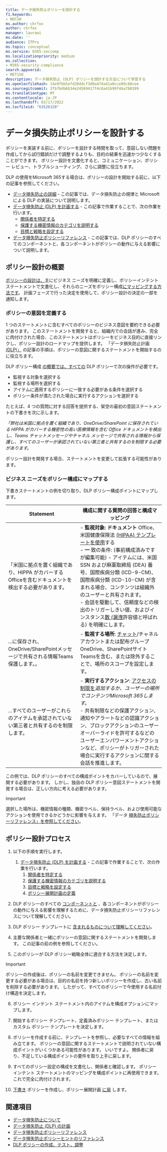 ```yaml
---
title: データ損失防止ポリシーを設計する
f1.keywords:
- NOCSH
ms.author: chrfox
author: chrfox
manager: laurawi
ms.date: ''
audience: ITPro
ms.topic: conceptual
ms.service: O365-seccomp
ms.localizationpriority: medium
ms.collection:
- M365-security-compliance
search.appverid:
- MET150
description: データ損失防止 (DLP) ポリシーを設計する方法について学習する
ms.openlocfilehash: 14e9fbb5efd20ddcf3d0a47da41a0cce89c88cee
ms.sourcegitcommit: 3fb76db6b34e24569417f4c8a41b99f46a780389
ms.translationtype: MT
ms.contentlocale: ja-JP
ms.lasthandoff: 03/17/2022
ms.locfileid: "63526320"
---
```

# <a name="design-a-data-loss-prevention-policy"></a>データ損失防止ポリシーを設計する

ポリシーを実装する前に、ポリシーを設計する時間を取って、意図しない問題を作成してから試行錯誤だけで調整するよりも、目的の結果を迅速かつ少なくすることができます。 ポリシー設計を文書化すると、コミュニケーション、ポリシー レビュー、トラブルシューティング、さらに調整に役立ちます。

<!--, but excessive tuning to get the intended results can be time consuming.

 if you have to do a lot of tuning to get a policy to yield the intended results can be time consuming .-->

DLP の使用をMicrosoft 365する場合は、ポリシーの設計を開始する前に、以下の記事を参照してください。

- [データ損失防止の詳細](dlp-learn-about-dlp.md#learn-about-data-loss-prevention) - この記事では、データ損失防止の規律と Microsoft による DLP の実装について説明します。
- [データ損失防止 (DLP) を計画する](dlp-overview-plan-for-dlp.md#plan-for-data-loss-prevention-dlp) - この記事で作業することで、次の作業を行います。
    - [関係者を特定する](dlp-overview-plan-for-dlp.md#identify-stakeholders)
    - [保護する機密情報のカテゴリを説明する](dlp-overview-plan-for-dlp.md#describe-the-categories-of-sensitive-information-to-protect)
    - [目標と戦略を設定する](dlp-overview-plan-for-dlp.md#set-goals-and-strategy)
- [データ損失防止ポリシーリファレンス](dlp-policy-reference.md#data-loss-prevention-policy-reference) - この記事では、DLP ポリシーのすべてのコンポーネントと、各コンポーネントがポリシーの動作に与える影響について説明します。

## <a name="policy-design-overview"></a>ポリシー設計の概要

[ポリシーの設計は、](#policy-design-process)主にビジネス ニーズを[](#define-intent-for-the-policy)明確に定義し、ポリシーインテントステートメントで文書化し、それらのニーズをポリシー構成[にマッピングする方法です](#map-business-needs-to-policy-configuration)。 計画フェーズで行った決定を使用して、ポリシー設計の決定の一部を通知します。 

### <a name="define-intent-for-the-policy"></a>ポリシーの意図を定義する 

1 つのステートメントに含むすべてのポリシーのビジネス意図を要約できる必要があります。 このステートメントを開発すると、組織内での会話が進み、完全に肉付けされた場合、このステートメントはポリシーをビジネス目的に直接リンクし、ポリシー設計のロードマップを提供します。 「データ損失防止計画 [(DLP)」](dlp-overview-plan-for-dlp.md#overview-of-planning-process) の記事の手順は、ポリシーの意図に関するステートメントを開始するのに役立ちます。  

DLP ポリシー構成 [の概要では、すべての](dlp-learn-about-dlp.md#dlp-policy-configuration-overview) DLP ポリシーで次の操作が必要です。

- 監視する対象を選択する
- 監視する場所を選択する
- アイテムに適用するポリシーに一致する必要がある条件を選択する
- ポリシー条件が満たされた場合に実行するアクションを選択する 

たとえば、4 つの質問に対する回答を提供する、架空の最初の意図ステートメントの下書きを次に示します。 

*「弊社は米国に拠点を置く組織であり、OneDrive/SharePoint に保存されている HIPPA がカバーする機密性の高い医療情報を含む Office ドキュメントを検出し、Teams チャットメッセージやチャネル メッセージで共有される情報から保護し、すべてのユーザーが承認されていない第三者と共有するのを制限する必要があります。* 

ポリシー設計を開発する場合、ステートメントを変更して拡張する可能性があります。

### <a name="map-business-needs-to-policy-configuration"></a>ビジネス ニーズをポリシー構成にマップする

下書きステートメントの例を切り取り、DLP ポリシー構成ポイントにマップします。

|Statement  |構成に関する質問の回答と構成マッピング  |
|---------|---------|
| 「米国に拠点を置く組織であり、HIPPA がカバーするOfficeを含むドキュメントを検出する必要があります。  |- **監視対象: ドキュメント** Office、米国健康保険法 [(HIPAA) テンプレートを使用](what-the-dlp-policy-templates-include.md#us-health-insurance-act-hipaa)する </br>- **一** 致の条件: (事前構成済みですが編集可能) - アイテムには、米国 SSN および麻薬取締局 (DEA) 番号、国際疾病分類 (ICD-9-CM)、国際疾病分類 (ICD-10-CM) が含まれる場合、コンテンツは組織外のユーザーと共有されます。  </br> - 会話を駆動して、信頼度などの検出のトリガー[](sensitive-information-type-learn-about.md#more-on-confidence-levels)しきい値、およびインスタンス[数 (漏洩](dlp-policy-reference.md#content-contains)許容値と呼ばれる) を明確にします。|
|...に保存され、OneDrive/SharePointメッセージで共有される情報Teams保護します。。 |- **監視する場所**: [チャット](dlp-policy-reference.md#locations)/チャネル アカウントまたは配布グループOneDrive、SharePointサイトTeamsを含む、または除外することで、場所のスコープを設定します。 |
|...すべてのユーザーがこれらのアイテムを承認されていない第三者と共有するのを制限します。  | - **実行するアクション**: [アクセスの制限を](dlp-policy-reference.md#actions)*追加するか、ユーザーの場所でコンテンツMicrosoft 365します。* </br> - 共有制限などの保護アクション、通知やアラートなどの認識アクション、ブロックアクションのユーザーオーバーライドを許可するなどのユーザーエンパワーメントアクションなど、ポリシーがトリガーされた場合に実行するアクションに関する会話を推進します。 |

この例では、DLP ポリシーのすべての構成ポイントをカバーしているので、展開する必要があります。 しかし、独自の DLP ポリシー意図ステートメントを開発する場合は、正しい方向に考える必要があります。

> [!IMPORTANT]
> 選択した場所は、機密情報の種類、機密ラベル、保持ラベル、および使用可能なアクションを使用できるかどうかに影響を与えます。 「データ [損失防止ポリシーリファレンス」を参照してください](dlp-policy-reference.md#data-loss-prevention-policy-reference)。

## <a name="policy-design-process"></a>ポリシー設計プロセス

1. 以下の手順を実行します。
    1. [データ損失防止 (DLP) を計画する](dlp-overview-plan-for-dlp.md#plan-for-data-loss-prevention-dlp) - この記事で作業することで、次の作業を行います。
        1. [関係者を特定する](dlp-overview-plan-for-dlp.md#identify-stakeholders)
        1. [保護する機密情報のカテゴリを説明する](dlp-overview-plan-for-dlp.md#describe-the-categories-of-sensitive-information-to-protect)
        1. [目標と戦略を設定する](dlp-overview-plan-for-dlp.md#set-goals-and-strategy)
        1. [ポリシー展開計画の定義](dlp-overview-plan-for-dlp.md#policy-deployment)

1. DLP ポリシーのすべての [コンポーネントと](dlp-policy-reference.md#data-loss-prevention-policy-reference) 、各コンポーネントがポリシーの動作に与える影響を理解するために、データ損失防止ポリシーリファレンスについて理解してください。

1. DLP ポリシー テンプレートに [含まれるものについて理解してください](what-the-dlp-policy-templates-include.md#what-the-dlp-policy-templates-include)。

1. 主要な関係者と一緒にポリシーの意図に関するステートメントを開発します。 この記事の前の例を参照してください。

1. このポリシーが DLP ポリシー戦略全体に適合する方法を決定します。

> [!IMPORTANT]
> ポリシーの作成後は、ポリシーの名前を変更できません。 ポリシーの名前を変更する必要がある場合は、目的の名前を持つ新しいポリシーを作成し、古い名前を削除する必要があります。 したがって、すべてのポリシーで今使用する名前付け構造を決定します。 

6. ポリシー インテント ステートメント内のアイテムを構成オプションにマップします。

7. 開始するポリシー テンプレート、定義済みポリシー テンプレート、またはカスタム ポリシー テンプレートを決定します。

8. ポリシーを作成する前に、テンプレートを参照し、必要なすべての情報を組み立てます。 ポリシーの意図に関するステートメントで説明されていない構成ポイントがいくつかある可能性があります。 いいですよ。 関係者に戻り、不足している構成ポイントの要件を取り上手に戻します。 

9. すべてのポリシー設定の構成を文書化し、関係者と確認します。 ポリシー インテント ステートメントのマッピングを構成ポイントに再使用できます。これで完全に肉付けされます。

10. [下書き](create-test-tune-dlp-policy.md#create-test-and-tune-a-dlp-policy) ポリシーを作成し、ポリシー展開計画 [に戻](dlp-overview-plan-for-dlp.md#policy-deployment) します。

<!--## Policy design examples

|Customer business needs description  | approach  |
|---------|---------|
|**Contoso Bank** is in a highly regulated industry and has  many different types of sensitive items in many different locations. </br> - knows which types of sensitive information are top priority. </br> - must minimize business disruption as policies are rolled out. </br> -  has IT resources and can hire experts to help plan, design deploy </br> - has a premier support contract with Microsoft| - Take the time to understand what regulations they must comply with and how they are going to comply. </br> -Take the time to understand the better together value of the Microsoft 365 Information Protection stack </br> - Develop sensitivity labeling scheme for prioritized items and apply </br> - Involve business process owners </br>- Design/code policies, deploy in test mode, train users </br>- repeat|
|**TailSpin Toys** doesn’t know what they have or where it is, and have little to no resource depth. They use Teams, OneDrive for Business and Exchange extensively.     |- Start with simple policies on the prioritized locations. </br>- Monitor what gets identified </br>- Apply sensitivity labels accordingly </br>- Refine policies, train users       |
|**Fabrikam** is a small startup and wants to protect its intellectual property, and must move quickly. They are willing to dedicate some resources, but can't afford to hire outside experts. </br>- Sensitive items are all in Microsoft 365 OneDrive for Business/SharePoint </br>- Adoption of OneDrive for Business and SharePoint is slow, employees/shadow IT use DropBox and Google drive to share/store items </br>- Employees value speed of work over data protection discipline </br>- Customer splurged and bought all 18 employees new Windows 10 devices     |- Take advantage of the default DLP policy in Teams </br>- Use restricted by default setting for SharePoint items </br>- Deploy policies that prevent external sharing </br>- Deploy policies to prioritized locations </br>- Deploy policies to Windows 10 devices </br>- Block uploads to non-OneDrive for Business cloud storage      |


1. For example:
    1. Identify your volume thresholds that your company deems to be low-risk (leakage tolerance), perhaps from unintentional sharing and is an opportunity to educate users and the threshold that is concerning or high-risk for your company that may need immediate attention.
    - example volume: “Low risk” for Contoso is 1 credit card number, perhaps it was a personal card that was shared carelessly
    - example volume: “High risk” for Contoso is 2 or more credit card numbers. It doesn’t feel like a common scenario that an employee would engage in accidentally



–   For each of the sensitive information types listed out, list out **who should have access to that data when it’s generated** and **what type of activities should be allowable with that data**


  <!--(Perhaps this is where we can provide some basic categories, templates, activities and actions that are supported by Microsoft. Some of these items are not discoverable until you are deeper within a policy creation flow. If we provide, we should time stamp it for “last updated” or “as of xx/xx/xxx”)
–   (Show table with parent-child relationships between categories, templates and sensitive info types that Microsoft supports) Should be gathered from GA Compliance environment-->

<!--


> [!TIP] The more locations you include ensures broader application of the policy and more consistent coverage. If you include locations that are mostly used for internal collaboration, the responsiveness of collaboration may be impacted.


- whether the protective actions you need are supported throught the associated location or if you need to compromise to extend coverage
    - also usefule for identifying the most restrictive actions available 
    - (we shouldn't mention here that the "content contains" condition is the primary staple for a DLP policy and should be utilized as a starting point for policy creation. The other workload-specific conditions can be ustilized as an extended or granular control of company's DLP policy. Useful for when "too much" data is being restricted and known sensitive data typically falls under certain conditions.)
    - (We can mention here that their quantitative goal such as "protect X% of data across all locations while maintaining x productivity" can be monitored throught alerts or reports. If protection is too high of working against their established goals, they can come back to policy and tweak their conditions/actions)
- Finally, you should have a union of what, hwo and when to be covered which will easily map to generating a live policy via Microsoft DLP. 
- 
5. At this stage you should asses how you should start this policy. ***LINK OUT TO DEPLOYING A POLICY COVERED IN THE PLANNING TOPIC TOO***
    - Test: your company is very large, conservative or the actions established are pretty restrictive
    - Test w/ notifications: same as above, but you get to test out investigation cadence or volume
    - Live: immediately start this policy in your environment. Useful for when data protection is needed immediately, such as a reactive policy creation, or if you're confident in your planning, or if the risk is low (liek audit actions, etc.)
    - keep it off:
-->

<!--## Policy Design Examples

Here are some examples of more detailed policy intent statement to configuration mappings.

*We are a national healthcare provider based in the U.S. We need to protect our patient’s personal information and prevent it from egressing outside of our company’s borders. We want to limit access to our patient’s personal information to only authorized personnel, like our physicians and billing department from our on-premises devices. We've determined that any single instance of any of each information type in any item is not a data risk, but it is a risk when two or more occur in a single item. We have a Microsoft 365 E5 subscription and want to protect all locations and first party apps that are available to us because we can’t afford to have any data leaks. If an event occurs or is prevented, we want to alert our compliance admin and educate our end-users where necessary.*

|Statement  |Configuration question answered and configuration mapping  |
|---------|---------|
| We are a national healthcare provider based in the U.S. We need to protect our patient’s personal information...|- **What to monitor**: All available item types, use the [U.S. Health Insurance Act (HIPAA)](what-the-dlp-policy-templates-include.md#us-health-insurance-act-hipaa) template. </br>- **Conditions for a match**: (preconfigured but editable) - item contains full names, physical addresses, driver's license number, U.S. SSN
| ...and prevent it from egressing outside of our company’s borders... |- **Actions to take**: Block anyone outside the organization from accessing items, block unintentional sharing by internal users with anyone outside the org.|
|...We want to limit access to our patient’s personal information to only authorized personnel, like our physicians and billing department from our on-premises devices...| - **Actions to take**: - Block access to items, block all activities (upload to cloud, copy to clipboard, copy to USB, copy to network share, access by restricted app, print, copy/move via Bluetooth, copy/move via remote desktop) from Windows devices.  </br> - **Where to monitor**: in all Microsoft 365 locations
| ...We've determined that any single instance of any of each information type in any item is not a data risk, but it is a risk when two or more occur in a single item....| - **Conditions for a match**: (preconfigured but editable) any single item contains more than one of these or any two or more of these:  Full Name, U.S. Social Security Number, Drug Enforcement Agency (DEA) number, International Classification of Diseases (ICD-9-CM), International Classification of Diseases (ICD-10-CM), Physical Address, U.S. driver's license number. For example, two instanced of Full Name or one instance of a U.S. Social Security Number along with one instance of Drug Enforcement Agency (DEA) number will trigger a match.

   , content is shared with people outside my organization  </br> - drives conversations to clarify the triggering threshold for detection like [confidence levels](sensitive-information-type-learn-about.md#more-on-confidence-levels), and [instance count](dlp-policy-reference.md#content-contains) (called leakage tolerance).|
|...that are stored in OneDrive/SharePoint and protect against that information being shared Teams chat and channel messages... |- **Where to monitor**:  [Location scoping](dlp-policy-reference.md#locations) by including or excluding OneDrive and SharePoint sites and Teams chat/channel accounts or distribution groups. |
|...and restrict everyone from sharing those items with unauthorized third parties."  | - **Actions to take**: [You add](dlp-policy-reference.md#actions) *Restrict access or encrypt the content in Microsoft 365 locations* </br> - drives conversation on what actions to take when a policy is triggered including protective actions like sharing restrictions, awareness actions like notifications and alerts, and user empowerment actions like allow user overrides of a blocking action |

-->


## <a name="see-also"></a>関連項目

- [データ損失防止について](dlp-learn-about-dlp.md#learn-about-data-loss-prevention)
- [データ損失防止 (DLP) の計画](dlp-overview-plan-for-dlp.md#plan-for-data-loss-prevention-dlp)
- [データ損失防止ポリシーリファレンス](dlp-policy-reference.md#data-loss-prevention-policy-reference)
- [データ損失防止ポリシーヒントのリファレンス](dlp-policy-tips-reference.md#data-loss-prevention-policy-tips-reference)
- [DLP ポリシーの作成、テスト、調整](create-test-tune-dlp-policy.md#create-test-and-tune-a-dlp-policy)